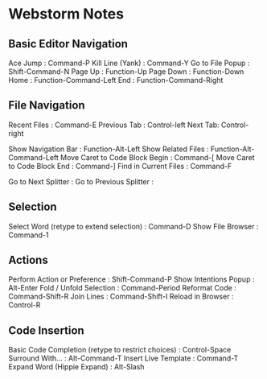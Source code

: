 # Webstorm Notes

## Basic Editor Navigation
Ace Jump : Command-P
Kill Line (Yank) : Command-Y
Go to File Popup : Shift-Command-N
Page Up : Function-Up
Page Down : Function-Down
Home : Function-Command-Left
End : Function-Command-Right

## File Navigation
Recent Files : Command-E
Previous Tab : Control-left
Next Tab: Control-right

Show Navigation Bar : Function-Alt-Left
Show Related Files : Function-Alt-Command-Left
Move Caret to Code Block Begin : Command-[
Move Caret to Code Block End : Command-]
Find in Current Files : Command-F

Go to Next Splitter :
Go to Previous Splitter :

## Selection
Select Word (retype to extend selection) : Command-D
Show File Browser : Command-1

## Actions
Perform Action or Preference : Shift-Command-P
Show Intentions Popup : Alt-Enter
Fold / Unfold Selection : Command-Period
Reformat Code : Command-Shift-R
Join  Lines : Command-Shift-I
Reload in Browser : Control-R

## Code Insertion
Basic Code Completion (retype to restrict choices) : Control-Space
Surround With... : Alt-Command-T
Insert Live Template : Command-T
Expand Word (Hippie Expand) : Alt-Slash

	